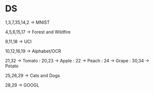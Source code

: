 # DS

1,3,7,35,14,2 -> MNIST

4,5,6,15,17 -> Forest and Wildfire

9,11,18 -> UCI

10,12,16,19 -> Alphabet/OCR

21,32 -> Tomato : 20,23 -> Apple : 22 -> Peach : 24 -> Grape : 30,34 -> Potato

25,26,29 -> Cats and Dogs

28,29 -> GOOGL
